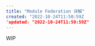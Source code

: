 ```yaml
---
title: "Module Federation 详解"
created: "2022-10-24T11:50:59Z
"updated: "2022-10-24T11:50:59Z"
---
```

WIP